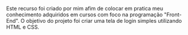 Este recurso foi criado por mim afim de colocar em pratica meu conhecimento adquiridos em cursos com foco na programação "Front-End". O objetivo do projeto foi criar uma tela de login simples utilizando HTML e CSS.

